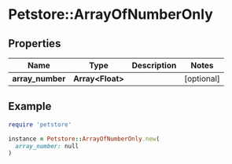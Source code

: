 # Petstore::ArrayOfNumberOnly

## Properties

| Name | Type | Description | Notes |
| ---- | ---- | ----------- | ----- |
| **array_number** | **Array&lt;Float&gt;** |  | [optional] |

## Example

```ruby
require 'petstore'

instance = Petstore::ArrayOfNumberOnly.new(
  array_number: null
)
```

